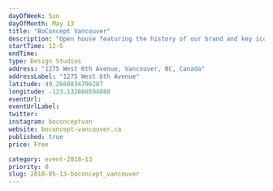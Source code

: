 ```yaml
---
dayOfWeek: Sun
dayOfMonth: May 13
title: "BoConcept Vancouver"
description: "Open house featuring the history of our brand and key iconic designs in our showroom. <br> <br> There will be a photo wall, a movie and other activities. Light refreshments will be served with a Danish touch."
startTime: 12-5
endTime: 
type: Design Studios
address: "1275 West 6th Avenue, Vancouver, BC, Canada"
addressLabel: "1275 West 6th Avenue"
latitude: 49.2660834796287
longitude: -123.132860594088
eventUrl: 
eventUrlLabel: 
twitter: 
instagram: boconceptvan
website: boconcept-vancouver.ca
published: true
price: Free

category: event-2018-13
priority: 0
slug: 2018-05-13-boconcept_vancouver
---
```

